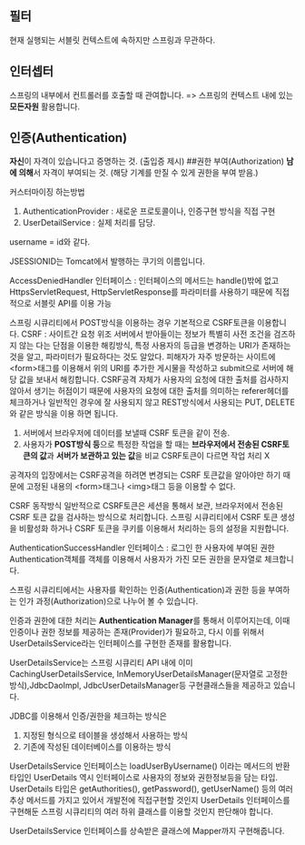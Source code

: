 ## 필터
현재 실행되는 서블릿 컨텍스트에 속하지만 스프링과 무관하다.
## 인터셉터 
스프링의 내부에서 컨트롤러를 호출할 때 관여합니다. => 스프링의 컨텍스트 내에 있는 **모든자원** 활용합니다.

## 인증(Authentication)
**자신**이 자격이 있습니다고 증명하는 것. (출입증 제시)
##권한 부여(Authorization)
**남에 의해**서 자격이 부여되는 것. (해당 기계를 만질 수 있게 권한을 부여 받음.)

커스터마이징 하는방법
1. AuthenticationProvider : 새로운 프로토콜이나, 인증구현 방식을 직접 구현
2. UserDetailService : 실제 처리를 담당.


username = id와 같다.


JSESSIONID는 Tomcat에서 발행하는 쿠기의 이름입니다.


AccessDeniedHandler 인터페이스 : 인터페이스의 메서드는 handle()밖에 없고 HttpsServletRequest, HttpServletResponse를 파라미터를 사용하기 때문에 직접적으로 서블릿 API를 이용 가능

스프링 시큐리티에서 POST방식을 이용하는 경우 기본적으로 CSRF토큰을 이용합니다.
CSRF : 사이트간 요청 위조
서버에서 받아들이는 정보가 특별히 사전 조건을 검즈하지 않는 다는 단점을 이용한 해킹방식, 특정 사용자의 등급을 변경하는 URI가 존재하는 것을 알고, 파라미터가 필요하다는 것도 알았다.
피해자가 자주 방문하는 사이트에 \<form>태그를 이용해서 위의 URI를 추가한 게시물을 작성하고 submit으로 서버에 해당 값을 보내서 해킹합니다.
CSRF공격 자체가 사용자의 요청에 대한 출처를 검사하지 않아서 생기는 허점이기 때문에 사용자의 요청에 대한 출처를 의미하는 referer헤더를 체크하거나 일반적인 경우에 잘 사용되지 않고 REST방식에서 사용되는 PUT, DELETE와 같은 방식을 이용 하면 됩니다.

1. 서버에서 브라우저에 데이터를 보낼때 CSRF 토큰을 같이 전송.
2. 사용자가 **POST방식 등**으로 특정한 작업을 할 때는 **브라우저에서 전송된 CSRF토큰의 값**과 **서버가 보관하고 있는 값**을 비교 CSRF토큰이 다르면 작업 처리 X

공격자의 입장에서는 CSRF공격을 하려면 변경되는 CSRF 토큰값을 알아야만 하기 때문에 고정된 내용의 \<form>태그나 \<img>태그 등을 이용할 수 없다.

CSRF 동작방식
일반적으로 CSRF토큰은 세션을 통해서 보관, 브라우저에서 전송된 CSRF 토큰 값을 검사하는 방식으로 처리합니다.
스프링 시큐리티에서 CSRF 토큰 생성을 비활성화 하거나 CSRF 토큰을 쿠키를 이용해서 처리하는 등의 설정을 지원합니다.

AuthenticationSuccessHandler 인터페이스 : 로그인 한 사용자에 부여된 권한 Authentication객체를 객체를 이용해서 사용자가 가진 모든 권한을 문자열로 체크합니다.

스프링 시큐리티에서는 사용자를 확인하는 인증(Authentication)과 권한 등을 부여하는 인가 과정(Authorization)으로 나누어 볼 수 있습니다.

인증과 권한에 대한 처리는 **Authentication Manager**를 통해서 이루어지는데, 이때 인증이나 권한 정보를 제공하는 존재(Provider)가 필요하고, 다시 이를 위해서 UserDetailsService라는 인터페이스를 구현한 존재를 활용합니다.

UserDetailsService는 스프링 시큐리티 API 내에 이미 CachingUserDetailsService, InMemoryUserDetailsManager(문자열로 고정한 방식),JdbcDaoImpl, JdbcUserDetailsManager등 구현클래스들을 제공하고 있습니다.

JDBC를 이용해서 인증/권한을 체크하는 방식은 
1. 지정된 형식으로 테이블을 생성해서 사용하는 방식
2. 기존에 작성된 데이터베이스를 이용하는 방식

UserDetailsService 인터페이스는 loadUserByUsername() 이라는 메서드의 반환 타입인 UserDetails 역시 인터페이스로 사용자의 정보와 권한정보등을 담는 타입.
UserDetails 타입은 getAuthorities(), getPassword(), getUserName() 등의 여러 추상 메서드를 가지고 있어서 개발전에 직접구현할 것인지 UserDetails 인터페이스를 구현해둔 스프링 시큐리티의 여러 하위 클래스를 이용할 것인지 판단해야 합니다.

UserDetailsService 인터페이스를 상속받은 클래스에 Mapper까지 구현해줍니다.